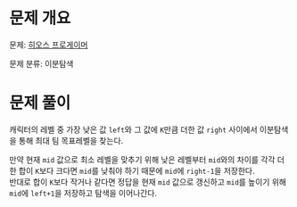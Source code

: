 # 문제 개요

문제: [히오스 프로게이머](https://www.acmicpc.net/problem/16564)

문제 분류: 이분탐색

# 문제 풀이

캐릭터의 레벨 중 가장 낮은 값 `left`와 그 값에 `K`만큼 더한 값 `right` 사이에서 이분탐색을 통해 최대 팀 목표레벨을 찾는다.

만약 현재 `mid` 값으로 최소 레벨을 맞추기 위해 낮은 레벨부터 `mid`와의 차이를 각각 더한 합이 `K`보다 크다면 `mid`를 낮춰야 하기 때문에 `mid`에 `right-1`을 저장한다.  
반대로 합이 `K`보다 작거나 같다면 정답을 현재 `mid` 값으로 갱신하고 `mid`를 높이기 위해 `mid`에 `left+1`을 저장하고 탐색을 이어나간다.
